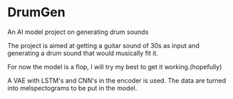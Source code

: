 # DrumGen
An AI model project on generating drum sounds

The project is aimed at getting a guitar sound of 30s as input and generating a drum sound that would musically fit it.

For now the model is a flop, I will try my best to get it working.(hopefully)

A VAE with LSTM's and CNN's in the encoder is used. The data are turned into melspectograms to be put in the model.
